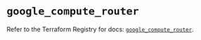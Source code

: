 # `google_compute_router`

Refer to the Terraform Registry for docs: [`google_compute_router`](https://registry.terraform.io/providers/hashicorp/google-beta/5.15.0/docs/resources/google_compute_router).
